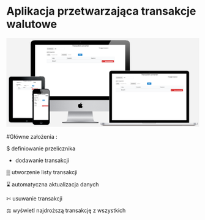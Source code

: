 # Aplikacja przetwarzająca transakcje walutowe

![zdjecie](https://github.com/CharlotteMoriarty/Zadanie-rekrutacyjne/blob/master/image/converter.PNG)

#Główne założenia :

$ definiowanie przelicznika

+ dodawanie transakcji

▒ utworzenie listy transakcji 

⌛ automatyczna aktualizacja danych

✄ usuwanie transakcji

⚖ wyświetl najdroższą transakcję z wszystkich
